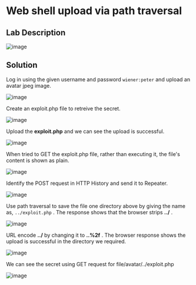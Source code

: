 # Web shell upload via path traversal

## Lab Description

![image](https://github.com/KVNuhman/Web-Security-Lab/assets/46161259/31866c0a-a043-4e47-bc98-8b361a4c14a8)

## Solution

Log in using the given username and password `wiener:peter` and upload an avatar jpeg image.

![image](https://github.com/KVNuhman/Web-Security-Lab/assets/46161259/abf7915e-a6e6-4094-a23d-7750091bbf5a)

Create an exploit.php file to retreive the secret.

![image](https://github.com/KVNuhman/Web-Security-Lab/assets/46161259/eb704d28-059f-440f-9bb2-de0f1c102558)

Upload the **exploit.php** and we can see the upload is successful.

![image](https://github.com/KVNuhman/Web-Security-Lab/assets/46161259/0138e248-9acf-4d92-8344-09c33cdcdaf0)

When tried to GET the exploit.php file, rather than executing it, the file's content is shown as plain.

![image](https://github.com/KVNuhman/Web-Security-Lab/assets/46161259/96777ec9-816d-424a-a580-f50c5ad50794)

Identify the POST request in HTTP History and send it to Repeater.

![image](https://github.com/KVNuhman/Web-Security-Lab/assets/46161259/a9d1a05b-59e4-4a0c-87ef-998e30458148)

Use path traversal to save the file one directory above by giving the name as, `../exploit.php` . The response shows that the browser strips **../** .

![image](https://github.com/KVNuhman/Web-Security-Lab/assets/46161259/7b7d3be3-b96d-41a2-8ecd-aba2d32fc552)

URL encode **../** by changing it to **..%2f** . The browser response shows the upload is successful in the directory we required.

![image](https://github.com/KVNuhman/Web-Security-Lab/assets/46161259/b7c043e0-b77f-4dde-959d-d8357047b505)

We can see the secret using GET request for file/avatar/../exploit.php

![image](https://github.com/KVNuhman/Web-Security-Lab/assets/46161259/59c44f7d-e1f1-437c-a1cb-ce8959093c36)
